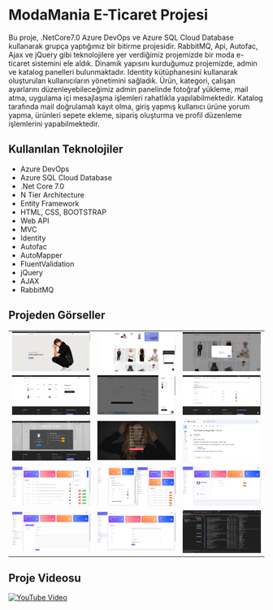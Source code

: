 # ModaMania E-Ticaret Projesi
Bu proje, .NetCore7.0 Azure DevOps ve Azure SQL Cloud Database kullanarak grupça yaptığımız bir bitirme projesidir. RabbitMQ, Api, Autofac, Ajax ve jQuery gibi teknolojilere yer verdiğimiz projemizde bir moda e-ticaret sistemini ele aldık. Dinamik yapısını kurduğumuz projemizde, admin ve katalog panelleri bulunmaktadır. Identity kütüphanesini kullanarak oluşturulan kullanıcıların yönetimini sağladık. Ürün, kategori, çalışan ayarlarını düzenleyebileceğimiz admin panelinde fotoğraf yükleme, mail atma, uygulama içi mesajlaşma işlemleri rahatlıkla yapılabilmektedir. Katalog tarafında mail doğrulamalı kayıt olma, giriş yapmış kullanıcı ürüne yorum yapma, ürünleri sepete ekleme, sipariş oluşturma ve profil düzenleme işlemlerini yapabilmektedir.
## Kullanılan Teknolojiler
- Azure DevOps 
- Azure SQL Cloud Database 
- .Net Core 7.0 
- N Tier Architecture
- Entity Framework 
- HTML, CSS, BOOTSTRAP
- Web API
- MVC 
- Identity 
- Autofac
- AutoMapper
- FluentValidation
- jQuery
- AJAX
- RabbitMQ

## Projeden Görseller
|  |  |  |
|---------|---------|---------|
|  ![Resim 1](https://raw.githubusercontent.com/boralulebass/E-Commerce/master/ECommerce.PresentationLayer/wwwroot/modamania/1.png)  |  ![Resim 2](https://raw.githubusercontent.com/boralulebass/E-Commerce/master/ECommerce.PresentationLayer/wwwroot/modamania/2.png)  |  ![Resim 3](https://raw.githubusercontent.com/boralulebass/E-Commerce/master/ECommerce.PresentationLayer/wwwroot/modamania/3.png)  |
|  ![Resim 4](https://raw.githubusercontent.com/boralulebass/E-Commerce/master/ECommerce.PresentationLayer/wwwroot/modamania/4.png)  |  ![Resim 5](https://raw.githubusercontent.com/boralulebass/E-Commerce/master/ECommerce.PresentationLayer/wwwroot/modamania/5.png)  |  ![Resim 6](https://raw.githubusercontent.com/boralulebass/E-Commerce/master/ECommerce.PresentationLayer/wwwroot/modamania/6.png)  |
|  ![Resim 7](https://raw.githubusercontent.com/boralulebass/E-Commerce/master/ECommerce.PresentationLayer/wwwroot/modamania/7.png)  |  ![Resim 8](https://raw.githubusercontent.com/boralulebass/E-Commerce/master/ECommerce.PresentationLayer/wwwroot/modamania/8.png)  |  ![Resim 9](https://raw.githubusercontent.com/boralulebass/E-Commerce/master/ECommerce.PresentationLayer/wwwroot/modamania/9.png)  |
|  ![Resim 10](https://raw.githubusercontent.com/boralulebass/E-Commerce/master/ECommerce.PresentationLayer/wwwroot/modamania/10.png)  |  ![Resim 11](https://raw.githubusercontent.com/boralulebass/E-Commerce/master/ECommerce.PresentationLayer/wwwroot/modamania/11.png)  |  ![Resim 12](https://raw.githubusercontent.com/boralulebass/E-Commerce/master/ECommerce.PresentationLayer/wwwroot/modamania/12.png)  |
|  ![Resim 13](https://raw.githubusercontent.com/boralulebass/E-Commerce/master/ECommerce.PresentationLayer/wwwroot/modamania/13.png)  |  ![Resim 14](https://raw.githubusercontent.com/boralulebass/E-Commerce/master/ECommerce.PresentationLayer/wwwroot/modamania/14.png)  |  ![Resim 15](https://raw.githubusercontent.com/boralulebass/E-Commerce/master/ECommerce.PresentationLayer/wwwroot/modamania/15.png)  |

## Proje Videosu
[![YouTube Video](https://img.youtube.com/vi/qcK-clizo_0/0.jpg)](https://www.youtube.com/watch?v=qcK-clizo_0)
